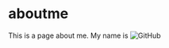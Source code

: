 # aboutme
This is a page about me.
My name is 
![GitHub](https://www.instagram.com/p/BYqs9RkHJOd/?taken-by=osmerlinrd)
